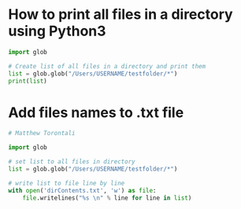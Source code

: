 # How to print all files in a directory using Python3

```python
import glob

# Create list of all files in a directory and print them
list = glob.glob("/Users/USERNAME/testfolder/*")
print(list)
```

# Add files names to .txt file

```python
# Matthew Torontali

import glob

# set list to all files in directory
list = glob.glob("/Users/USERNAME/testfolder/*")

# write list to file line by line
with open('dirContents.txt', 'w') as file:
    file.writelines("%s \n" % line for line in list)
```
